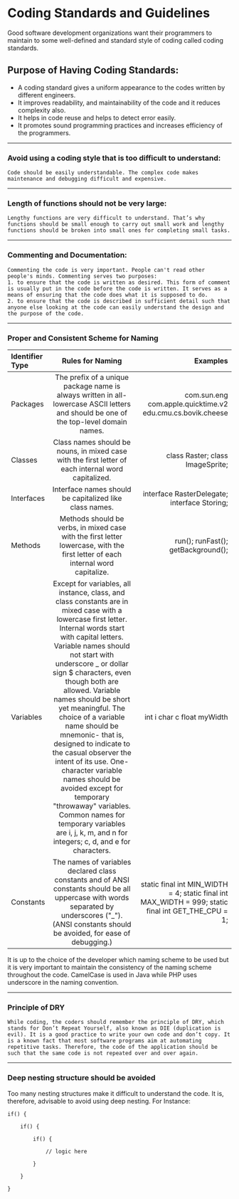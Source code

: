 # Coding Standards and Guidelines


Good software development organizations want their programmers to maintain to some well-defined and standard style of coding called coding standards.


##  Purpose of Having Coding Standards:

* A coding standard gives a uniform appearance to the codes written by different engineers.
* It improves readability, and maintainability of the code and it reduces complexity also.
* It helps in code reuse and helps to detect error easily.
* It promotes sound programming practices and increases efficiency of the programmers.

--------------------------------------------------
### Avoid using a coding style that is too difficult to understand:
`Code should be easily understandable. The complex code makes maintenance and debugging difficult and expensive.`

--------------------------------------------------
### Length of functions should not be very large:
`Lengthy functions are very difficult to understand. That’s why functions should be small enough to carry out small work and lengthy functions should be broken into small ones for completing small tasks.`

--------------------------------------------------
### Commenting and Documentation:

```
Commenting the code is very important. People can't read other people's minds. Commenting serves two purposes:
1. to ensure that the code is written as desired. This form of comment is usually put in the code before the code is written. It serves as a means of ensuring that the code does what it is supposed to do.
2. to ensure that the code is described in sufficient detail such that anyone else looking at the code can easily understand the design and the purpose of the code.
```
------------------------
### Proper and Consistent Scheme for Naming
| Identifier Type	 | Rules for Naming	 | Examples |
| :---         |     :---:      |          ---: |
| Packages   | The prefix of a unique package name is always written in all-lowercase ASCII letters and should be one of the top-level domain names. | com.sun.eng     com.apple.quicktime.v2     edu.cmu.cs.bovik.cheese |
| Classes     | Class names should be nouns, in mixed case with the first letter of each internal word capitalized.       | class Raster;  class ImageSprite;  |
| Interfaces     | Interface names should be capitalized like class names.	      | interface RasterDelegate;                interface Storing;      |
| Methods     | Methods should be verbs, in mixed case with the first letter lowercase, with the first letter of each internal word capitalize.        | run();                runFast();              getBackground();           |
| Variables     | Except for variables, all instance, class, and class constants are in mixed case with a lowercase first letter. Internal words start with capital letters. Variable names should not start with underscore _ or dollar sign $ characters, even though both are allowed. Variable names should be short yet meaningful. The choice of a variable name should be mnemonic- that is, designed to indicate to the casual observer the intent of its use. One-character variable names should be avoided except for temporary "throwaway" variables. Common names for temporary variables are i, j, k, m, and n for integers; c, d, and e for characters.       | int  i       char c           float myWidth         |
| Constants     | The names of variables declared class constants and of ANSI constants should be all uppercase with words separated by underscores ("_"). (ANSI constants should be avoided, for ease of debugging.)       |   static final int MIN_WIDTH = 4;   static final int MAX_WIDTH = 999;   static final int GET_THE_CPU = 1;              |


It is up to the choice of the developer which naming scheme to be used but it is very important to maintain the consistency of the naming scheme throughout the code. CamelCase is used in Java while PHP uses underscore in the naming convention.

-----------------------------------------
### Principle of DRY
```While coding, the coders should remember the principle of DRY, which stands for Don’t Repeat Yourself, also known as DIE (duplication is evil). It is a good practice to write your own code and don’t copy. It is a known fact that most software programs aim at automating repetitive tasks. Therefore, the code of the application should be such that the same code is not repeated over and over again.```

-----------------

### Deep nesting structure should be avoided
Too many nesting structures make it difficult to understand the code.
It is, therefore, advisable to avoid using deep nesting. For Instance:
```
if() {

    if() {

        if() {

            // logic here

        }

    }

}

```





